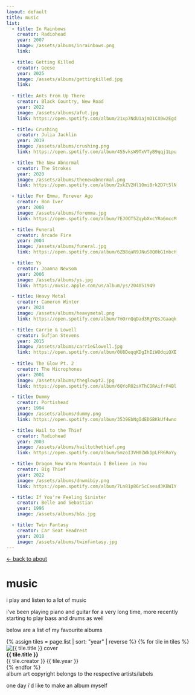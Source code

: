 ```yaml
---
layout: default
title: music
list:
  - title: In Rainbows
    creator: Radiohead
    year: 2007
    image: /assets/albums/inrainbows.png
    link: 

  - title: Getting Killed
    creator: Geese
    year: 2025
    image: /assets/albums/gettingkilled.jpg
    link: 
    
  - title: Ants From Up There
    creator: Black Country, New Road
    year: 2022
    image: /assets/albums/afut.jpg
    link: https://open.spotify.com/album/21xp7NdU1ajmO1CX0w2Egd

  - title: Crushing
    creator: Julia Jacklin
    year: 2019
    image: /assets/albums/crushing.png
    link: https://open.spotify.com/album/455vksW9TxVTyB9qqj1Lpu

  - title: The New Abnormal
    creator: The Strokes
    year: 2020
    image: /assets/albums/thenewabnormal.png
    link: https://open.spotify.com/album/2xkZV2Hl1Omi8rk2D7t5lN

  - title: For Emma, Forever Ago
    creator: Bon Iver
    year: 2008
    image: /assets/albums/foremma.jpg
    link: https://open.spotify.com/album/7EJ0OT5ZqybXxcYRa6mccM

  - title: Funeral
    creator: Arcade Fire
    year: 2004
    image: /assets/albums/funeral.jpg
    link: https://open.spotify.com/album/6ZB8qaR9JNuS0Q0bG1nbcH

  - title: Ys
    creator: Joanna Newsom
    year: 2006
    image: /assets/albums/ys.jpg
    link: https://music.apple.com/us/album/ys/204051949

  - title: Heavy Metal
    creator: Cameron Winter
    year: 2024
    image: /assets/albums/heavymetal.png
    link: https://open.spotify.com/album/7mOrnQqDad3RgYQsJGaaqk

  - title: Carrie & Lowell
    creator: Sufjan Stevens
    year: 2015
    image: /assets/albums/carrie&lowell.jpg
    link: https://open.spotify.com/album/0U8DeqqKDgIhIiWOdqiQXE
    
  - title: The Glow Pt. 2
    creator: The Microphones
    year: 2001
    image: /assets/albums/theglowpt2.jpg
    link: https://open.spotify.com/album/6QYoRO2sXThCORAifrP4Bl

  - title: Dummy
    creator: Portishead
    year: 1994
    image: /assets/albums/dummy.png
    link: https://open.spotify.com/album/3539EbNgIdEDGBKkUf4wno

  - title: Hail to the Thief
    creator: Radiohead
    year: 2003
    image: /assets/albums/hailtothethief.png
    link: https://open.spotify.com/album/5mzoI3VH0ZWk1pLFR6RoYy

  - title: Dragon New Warm Mountain I Believe in You
    creator: Big Thief
    year: 2022
    image: /assets/albums/dnwmibiy.png
    link: https://open.spotify.com/album/7Ln81p86r5cCsesd3KBWIY

  - title: If You're Feeling Sinister
    creator: Belle and Sebastian
    year: 1996
    image: /assets/albums/b&s.jpg

  - title: Twin Fantasy
    creator: Car Seat Headrest
    year: 2018
    image: /assets/albums/twinfantasy.jpg
---
```


<a href="/">← back to about</a>

# music

i play and listen to a lot of music

i've been playing piano and guitar for a very long time, more recently starting to play bass and drums as well

below are a list of my favourite albums

<div class="image-tiles">
    {% assign tiles = page.list | sort: "year" | reverse %}
    {% for tile in tiles %}
        <div class="image-tile">
        <div class="tile-card">
            <img src="{{ tile.image }}" alt="{{ tile.title }} cover" class="tile-cover">
            <div class="tile-info">
            <strong>{{ tile.title }}</strong><br>
            <span>{{ tile.creator }}</span>
            <span>{{ tile.year }}</span>
            </div>
        </div>
        </div>
    {% endfor %}
</div>

<div class="small-text">album art copyright belongs to the respective artists/labels</div>

one day i'd like to make an album myself